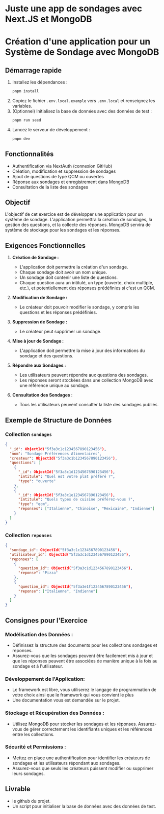 # Juste une app de sondages avec Next.JS et MongoDB

# Création d'une application pour un Système de Sondage avec MongoDB

## Démarrage rapide

1. Installez les dépendances :
   ```bash
   pnpm install
   ```
2. Copiez le fichier `.env.local.example` vers `.env.local` et renseignez les variables.
3. (Optionnel) Initialisez la base de données avec des données de test :
   ```bash
   pnpm run seed
   ```
4. Lancez le serveur de développement :
   ```bash
   pnpm dev
   ```

## Fonctionnalités

- Authentification via NextAuth (connexion GitHub)
- Création, modification et suppression de sondages
- Ajout de questions de type QCM ou ouvertes
- Réponse aux sondages et enregistrement dans MongoDB
- Consultation de la liste des sondages

## Objectif

L'objectif de cet exercice est de développer une application pour un système de sondage. L'application permettra la création de sondages, la gestion des questions, et la collecte des réponses. MongoDB servira de système de stockage pour les sondages et les réponses.

## Exigences Fonctionnelles

1. **Création de Sondage :**

   - L'application doit permettre la création d'un sondage.
   - Chaque sondage doit avoir un nom unique.
   - Un sondage doit contenir une liste de questions.
   - Chaque question aura un intitulé, un type (ouverte, choix multiple, etc.), et potentiellement des réponses prédéfinies si c'est un QCM.

2. **Modification de Sondage :**

   - Le créateur doit pouvoir modifier le sondage, y compris les questions et les réponses prédéfinies.

3. **Suppression de Sondage :**

   - Le créateur peut supprimer un sondage.

4. **Mise à jour de Sondage :**

   - L'application doit permettre la mise à jour des informations du sondage et des questions.

5. **Répondre aux Sondages :**

   - Les utilisateurs peuvent répondre aux questions des sondages.
   - Les réponses seront stockées dans une collection MongoDB avec une référence unique au sondage.

6. **Consultation des Sondages :**
   - Tous les utilisateurs peuvent consulter la liste des sondages publiés.

## Exemple de Structure de Données

### Collection `sondages`

```json
{
  "_id": ObjectId("5f3a3c1c1234567890123456"),
  "nom": "Sondage Préférences Alimentaires",
  "createur": ObjectId("5f3a3c1b1234567890123456"),
  "questions": [
    {
      "_id": ObjectId("5f3a3c1d1234567890123456"),
      "intitule": "Quel est votre plat préféré ?",
      "type": "ouverte"
    },
    {
      "_id": ObjectId("5f3a3c1e1234567890123456"),
      "intitule": "Quels types de cuisine préférez-vous ?",
      "type": "qcm",
      "reponses": ["Italienne", "Chinoise", "Mexicaine", "Indienne"]
    }
  ]
}
```

### Collection `reponses`

```json
{
  "sondage_id": ObjectId("5f3a3c1c1234567890123456"),
  "utilisateur_id": ObjectId("5f3a3c1d1234567890123456"),
  "reponses": [
    {
      "question_id": ObjectId("5f3a3c1d1234567890123456"),
      "reponse": "Pizza"
    },
    {
      "question_id": ObjectId("5f3a3e1f1234567890123456"),
      "reponse": ["Italienne", "Indienne"]
    }
  ]
}
```

## Consignes pour l'Exercice

### Modélisation des Données :

- Définissez la structure des documents pour les collections sondages et reponses.
- Assurez-vous que les sondages peuvent être facilement mis à jour et que les réponses peuvent être associées de manière unique à la fois au sondage et à l'utilisateur.

### Développement de l'Application:

- Le framework est libre, vous utiliserez le langage de programmation de votre choix ainsi que le framework qui vous convient le plus
- Une documentation vous est demandée sur le projet.

### Stockage et Récupération des Données :

- Utilisez MongoDB pour stocker les sondages et les réponses.
  Assurez-vous de gérer correctement les identifiants uniques et les références entre les collections.

### Sécurité et Permissions :

- Mettez en place une authentification pour identifier les créateurs de sondages et les utilisateurs répondant aux sondages.
- Assurez-vous que seuls les créateurs puissent modifier ou supprimer leurs sondages.

## Livrable

- le github du projet.
- Un script pour initialiser la base de données avec des données de test.
